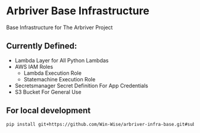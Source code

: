 # Arbriver Base Infrastructure
Base Infrastructure for The Arbriver Project

## Currently Defined:
- Lambda Layer for All Python Lambdas
- AWS IAM Roles
  - Lambda Execution Role
  - Statemachine Execution Role
- Secretsmanager Secret Definition For App Credentials
- S3 Bucket For General Use

## For local development
```bash
pip install git+https://github.com/Win-Wise/arbriver-infra-base.git#subdirectory=lambda-base/arbhelpers
```